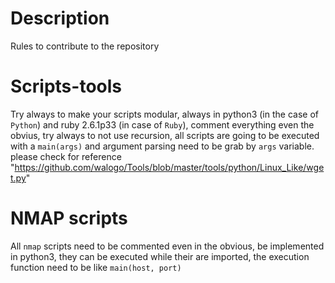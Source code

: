 # Description
Rules to contribute to the repository

# Scripts-tools
Try always to make your scripts modular, always in python3 (in the case of `Python`)  and ruby 2.6.1p33 (in case of `Ruby`), comment everything even the obvius, try always to not use recursion,
all scripts are going to be executed with a `main(args)` and argument parsing need to be grab by `args` variable.
please check for reference "https://github.com/walogo/Tools/blob/master/tools/python/Linux_Like/wget.py"

# NMAP scripts
All `nmap` scripts need to be commented even in the obvious, be implemented in python3, they can be executed while their are imported,
the execution function need to be like `main(host, port)`
